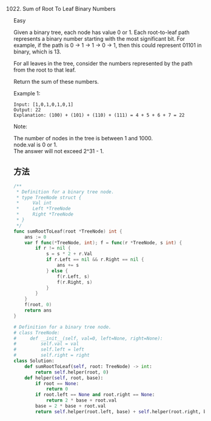 1022. Sum of Root To Leaf Binary Numbers


Easy


Given a binary tree, each node has value 0 or 1.  Each root-to-leaf path represents a binary number starting with the most significant bit.  For example, if the path is 0 -> 1 -> 1 -> 0 -> 1, then this could represent 01101 in binary, which is 13.

For all leaves in the tree, consider the numbers represented by the path from the root to that leaf.

Return the sum of these numbers.

 

Example 1:



```
Input: [1,0,1,0,1,0,1]
Output: 22
Explanation: (100) + (101) + (110) + (111) = 4 + 5 + 6 + 7 = 22
```

Note:

The number of nodes in the tree is between 1 and 1000.  
node.val is 0 or 1.  
The answer will not exceed 2^31 - 1.  


## 方法

```go
/**
 * Definition for a binary tree node.
 * type TreeNode struct {
 *     Val int
 *     Left *TreeNode
 *     Right *TreeNode
 * }
 */
func sumRootToLeaf(root *TreeNode) int {
    ans := 0
    var f func(*TreeNode, int); f = func(r *TreeNode, s int) {
        if r != nil {
            s = s * 2 + r.Val
            if r.Left == nil && r.Right == nil {
                ans += s
            } else {
                f(r.Left, s)
                f(r.Right, s)
            }
        }
    }
    f(root, 0)
    return ans
}
```


```python
# Definition for a binary tree node.
# class TreeNode:
#     def __init__(self, val=0, left=None, right=None):
#         self.val = val
#         self.left = left
#         self.right = right
class Solution:
    def sumRootToLeaf(self, root: TreeNode) -> int:
        return self.helper(root, 0)
    def helper(self, root, base):
        if root == None:
            return 0
        if root.left == None and root.right == None:
            return 2 * base + root.val
        base = 2 * base + root.val
        return self.helper(root.left, base) + self.helper(root.right, base)
```